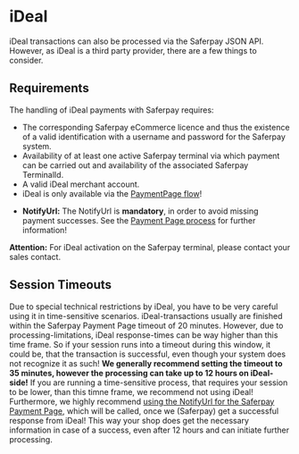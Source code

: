 # iDeal
iDeal transactions can also be processed via the Saferpay JSON API. However, as iDeal is a third party provider, there are a few things to consider.

## <a name="ideal-requirement"></a> Requirements

The handling of iDeal payments with Saferpay requires:

* The corresponding Saferpay eCommerce licence and thus the existence of a valid identification with a username and password for the Saferpay system.
* Availability of at least one active Saferpay terminal via which payment can be carried out and availability of the associated Saferpay TerminalId.
* A valid iDeal merchant account.
* iDeal is only available via the [PaymentPage flow](Integration_PP.html)!
+ **NotifyUrl:** The NotifyUrl is **mandatory**, in order to avoid missing payment successes. See the <a href="Integration_PP.html">Payment Page process</a> for further information!

<div class="warning">
  <p><strong>Attention:</strong> For iDeal activation on the Saferpay terminal, please contact your sales contact.</p>
</div>

## <a name="ideal-timeout"></a> Session Timeouts

Due to special technical restrictions by iDeal, you have to be very careful using it in time-sensitive scenarios.
iDeal-transactions usually are finished within the Saferpay Payment Page timeout of 20 minutes.
However, due to processing-limitations, iDeal response-times can be way higher than this time frame.
So if your session runs into a timeout during this window, it could be, that the transaction is successful, even though your system does not recognize it as such!
**We generally recommend setting the timeout to 35 minutes, however the processing can take up to 12 hours on iDeal-side!**
If you are running a time-sensitive process, that requires your session to be lower, than this timne frame, we recommend not using iDeal!
Furthermore, we highly recommend [using the NotifyUrl for the Saferpay Payment Page](https://saferpay.github.io/sndbx/Integration_PP.html#pp-initialize), which will be called, once we (Saferpay) get a successful response from iDeal!
This way your shop does get the necessary information in case of a success, even after 12 hours and can initiate further processing.

